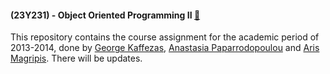 #### (23Y231) - Object Oriented Programming II [:link:](https://www.ceid.upatras.gr/en/undergraduate/courses/23%CE%A5231)
This repository contains the course assignment for the academic period of 2013-2014, done by
[George Kaffezas](https://github.com/gkffzs), [Anastasia Paparrodopoulou](https://github.com/paparrodop-anast) and
[Aris Magripis](https://github.com/aris-mag). There will be updates.